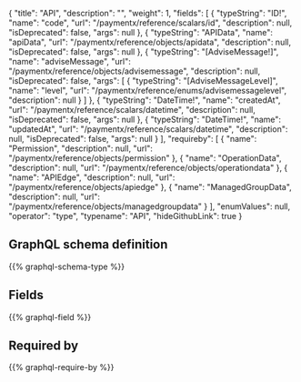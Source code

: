{
  "title": "API",
  "description": "",
  "weight": 1,
  "fields": [
    {
      "typeString": "ID!",
      "name": "code",
      "url": "/paymentx/reference/scalars/id",
      "description": null,
      "isDeprecated": false,
      "args": null
    },
    {
      "typeString": "APIData",
      "name": "apiData",
      "url": "/paymentx/reference/objects/apidata",
      "description": null,
      "isDeprecated": false,
      "args": null
    },
    {
      "typeString": "[AdviseMessage!]",
      "name": "adviseMessage",
      "url": "/paymentx/reference/objects/advisemessage",
      "description": null,
      "isDeprecated": false,
      "args": [
        {
          "typeString": "[AdviseMessageLevel]",
          "name": "level",
          "url": "/paymentx/reference/enums/advisemessagelevel",
          "description": null
        }
      ]
    },
    {
      "typeString": "DateTime!",
      "name": "createdAt",
      "url": "/paymentx/reference/scalars/datetime",
      "description": null,
      "isDeprecated": false,
      "args": null
    },
    {
      "typeString": "DateTime!",
      "name": "updatedAt",
      "url": "/paymentx/reference/scalars/datetime",
      "description": null,
      "isDeprecated": false,
      "args": null
    }
  ],
  "requireby": [
    {
      "name": "Permission",
      "description": null,
      "url": "/paymentx/reference/objects/permission"
    },
    {
      "name": "OperationData",
      "description": null,
      "url": "/paymentx/reference/objects/operationdata"
    },
    {
      "name": "APIEdge",
      "description": null,
      "url": "/paymentx/reference/objects/apiedge"
    },
    {
      "name": "ManagedGroupData",
      "description": null,
      "url": "/paymentx/reference/objects/managedgroupdata"
    }
  ],
  "enumValues": null,
  "operator": "type",
  "typename": "API",
  "hideGithubLink": true
}
## GraphQL schema definition

{{% graphql-schema-type %}}

## Fields

{{% graphql-field %}}

## Required by

{{% graphql-require-by %}}
